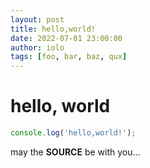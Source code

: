 ```yaml
---
layout: post
title: hello,world!
date: 2022-07-01 23:00:00
author: iolo
tags: [foo, bar, baz, qux]
---
```

# hello, world

```js
console.log('hello,world!');
```

may the **SOURCE** be with you...

